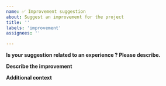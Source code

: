```yaml
---
name: ✅ Improvement suggestion
about: Suggest an improvement for the project
title: ''
labels: 'improvement'
assignees: ''

---
```


**Is your suggestion related to an experience ? Please describe.**
<!-- A clear and concise description of what the suggestion is. (e.g., Need to improve experience in [...]) -->

**Describe the improvement**
<!-- A clear and concise description of what you want to happen. -->

**Additional context**
<!-- Add any other context or screenshots about the suggestion here. -->
